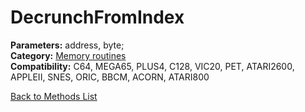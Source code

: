 # DecrunchFromIndex

**Parameters:** address, byte;  
**Category:** [Memory routines](../categories/memory_routines.md)  
**Compatibility:** C64, MEGA65, PLUS4, C128, VIC20, PET, ATARI2600, APPLEII, SNES, ORIC, BBCM, ACORN, ATARI800  


[Back to Methods List](../../SUMMARY.md)
